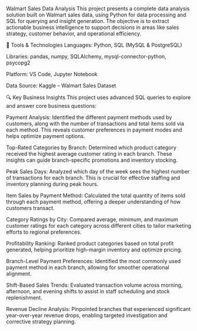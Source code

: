 Walmart Sales Data Analysis
This project presents a complete data analysis solution built on Walmart sales data, using Python for data processing and SQL for querying and insight generation. The objective is to extract actionable business intelligence to support decisions in areas like sales strategy, customer behavior, and operational efficiency.

🧰 Tools & Technologies
Languages: Python, SQL (MySQL & PostgreSQL)

Libraries: pandas, numpy, SQLAlchemy, mysql-connector-python, psycopg2

Platform: VS Code, Jupyter Notebook

Data Source: Kaggle – Walmart Sales Dataset

🔍 Key Business Insights
This project uses advanced SQL queries to explore and answer core business questions:

Payment Analysis: Identified the different payment methods used by customers, along with the number of transactions and total items sold via each method. This reveals customer preferences in payment modes and helps optimize payment options.

Top-Rated Categories by Branch: Determined which product category received the highest average customer rating in each branch. These insights can guide branch-specific promotions and inventory stocking.

Peak Sales Days: Analyzed which day of the week sees the highest number of transactions for each branch. This is crucial for effective staffing and inventory planning during peak hours.

Item Sales by Payment Method: Calculated the total quantity of items sold through each payment method, offering a deeper understanding of how customers transact.

Category Ratings by City: Compared average, minimum, and maximum customer ratings for each category across different cities to tailor marketing efforts to regional preferences.

Profitability Ranking: Ranked product categories based on total profit generated, helping prioritize high-margin inventory and optimize pricing.

Branch-Level Payment Preferences: Identified the most commonly used payment method in each branch, allowing for smoother operational alignment.

Shift-Based Sales Trends: Evaluated transaction volume across morning, afternoon, and evening shifts to assist in staff scheduling and stock replenishment.

Revenue Decline Analysis: Pinpointed branches that experienced significant year-over-year revenue drops, enabling targeted investigation and corrective strategy planning.
